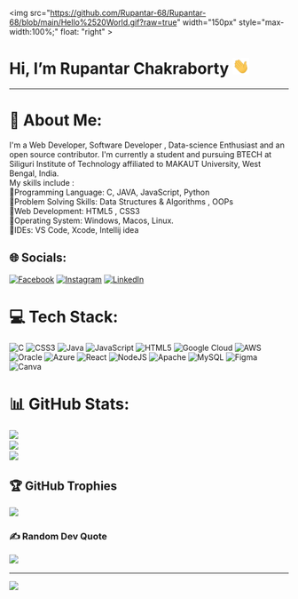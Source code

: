 <img src="https://github.com/Rupantar-68/Rupantar-68/blob/main/Hello%2520World.gif?raw=true" width="150px" style="max-width:100%;" float: "right" >

<h1>Hi, I’m Rupantar Chakraborty <img src="https://raw.githubusercontent.com/ABSphreak/ABSphreak/master/gifs/Hi.gif" width="30px" style="max-width:100%;"></h1>


-----
# 💫 About Me:
I'm a Web Developer, Software Developer , Data-science Enthusiast and an open source contributor. I'm currently a student and pursuing BTECH at Siliguri Institute of Technology affiliated to MAKAUT University, West Bengal, India.<br>My skills include :<br>🔹️Programming Language: C, JAVA, JavaScript, Python<br>🔹️Problem Solving Skills: Data Structures & Algorithms , OOPs<br>🔹️Web Development: HTML5 , CSS3<br>🔹️Operating System: Windows, Macos, Linux.<br>🔹️IDEs: VS Code, Xcode, Intellij idea






## 🌐 Socials:
[![Facebook](https://img.shields.io/badge/Facebook-%231877F2.svg?logo=Facebook&logoColor=white)](https://facebook.com/iamrupantar) [![Instagram](https://img.shields.io/badge/Instagram-%23E4405F.svg?logo=Instagram&logoColor=white)](https://instagram.com/_iam_rupantar_) [![LinkedIn](https://img.shields.io/badge/LinkedIn-%230077B5.svg?logo=linkedin&logoColor=white)](https://linkedin.com/in/rupantar-chakraborty-152808205) 

# 💻 Tech Stack:
![C](https://img.shields.io/badge/c-%2300599C.svg?style=for-the-badge&logo=c&logoColor=white) ![CSS3](https://img.shields.io/badge/css3-%231572B6.svg?style=for-the-badge&logo=css3&logoColor=white) ![Java](https://img.shields.io/badge/java-%23ED8B00.svg?style=for-the-badge&logo=java&logoColor=white) ![JavaScript](https://img.shields.io/badge/javascript-%23323330.svg?style=for-the-badge&logo=javascript&logoColor=%23F7DF1E) ![HTML5](https://img.shields.io/badge/html5-%23E34F26.svg?style=for-the-badge&logo=html5&logoColor=white) ![Google Cloud](https://img.shields.io/badge/Google%20Cloud-%234285F4.svg?style=for-the-badge&logo=google-cloud&logoColor=white) ![AWS](https://img.shields.io/badge/AWS-%23FF9900.svg?style=for-the-badge&logo=amazon-aws&logoColor=white) ![Oracle](https://img.shields.io/badge/Oracle-F80000?style=for-the-badge&logo=oracle&logoColor=white) ![Azure](https://img.shields.io/badge/azure-%230072C6.svg?style=for-the-badge&logo=azure-devops&logoColor=white) ![React](https://img.shields.io/badge/react-%2320232a.svg?style=for-the-badge&logo=react&logoColor=%2361DAFB) ![NodeJS](https://img.shields.io/badge/node.js-6DA55F?style=for-the-badge&logo=node.js&logoColor=white) ![Apache](https://img.shields.io/badge/apache-%23D42029.svg?style=for-the-badge&logo=apache&logoColor=white) ![MySQL](https://img.shields.io/badge/mysql-%2300f.svg?style=for-the-badge&logo=mysql&logoColor=white) 	![Figma](https://img.shields.io/badge/figma-%23F24E1E.svg?style=for-the-badge&logo=figma&logoColor=white) ![Canva](https://img.shields.io/badge/Canva-%2300C4CC.svg?style=for-the-badge&logo=Canva&logoColor=white)
# 📊 GitHub Stats:
![](https://github-readme-stats.vercel.app/api?username=Rupantar-68&theme=radical&hide_border=false&include_all_commits=true&count_private=true)<br/>
![](https://github-readme-streak-stats.herokuapp.com/?user=Rupantar-68&theme=radical&hide_border=false)<br/>
![](https://github-readme-stats.vercel.app/api/top-langs/?username=Rupantar-68&theme=radical&hide_border=false&include_all_commits=true&count_private=true&layout=compact)

## 🏆 GitHub Trophies
![](https://github-profile-trophy.vercel.app/?username=Rupantar-68&theme=radical&no-frame=true&no-bg=false&margin-w=4)

### ✍️ Random Dev Quote
![](https://quotes-github-readme.vercel.app/api?type=vetical&theme=radical)

---
[![](https://visitcount.itsvg.in/api?id=Rupantar-68&icon=3&color=4)](https://visitcount.itsvg.in)

<!-- Proudly created with GPRM ( https://gprm.itsvg.in ) -->
